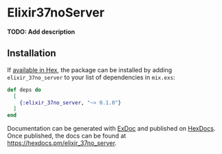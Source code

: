# Elixir37noServer

**TODO: Add description**

## Installation

If [available in Hex](https://hex.pm/docs/publish), the package can be installed
by adding `elixir_37no_server` to your list of dependencies in `mix.exs`:

```elixir
def deps do
  [
    {:elixir_37no_server, "~> 0.1.0"}
  ]
end
```

Documentation can be generated with [ExDoc](https://github.com/elixir-lang/ex_doc)
and published on [HexDocs](https://hexdocs.pm). Once published, the docs can
be found at <https://hexdocs.pm/elixir_37no_server>.

